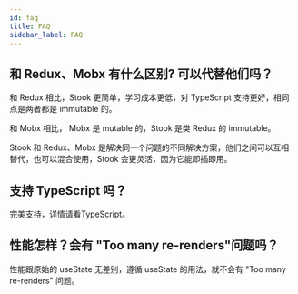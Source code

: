 ```yaml
---
id: faq
title: FAQ
sidebar_label: FAQ
---
```


## 和 Redux、Mobx 有什么区别? 可以代替他们吗？

和 Redux 相比，Stook 更简单，学习成本更低，对 TypeScript 支持更好，相同点是两者都是 immutable 的。

和 Mobx 相比， Mobx 是 mutable 的，Stook 是类 Redux 的 immutable。

Stook 和 Redux、Mobx 是解决同一个问题的不同解决方案，他们之间可以互相替代，也可以混合使用，Stook 会更灵活，因为它能即插即用。

## 支持 TypeScript 吗？

完美支持，详情请看[TypeScript](docs/stook/typescript)。

## 性能怎样？会有 "Too many re-renders"问题吗？

性能跟原始的 useState 无差别，遵循 useState 的用法，就不会有 "Too many re-renders" 问题。
